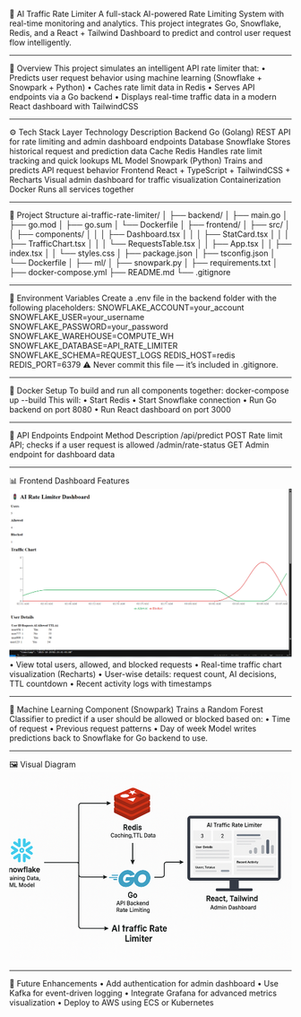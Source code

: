 🚦 AI Traffic Rate Limiter
A full-stack AI-powered Rate Limiting System with real-time monitoring and analytics.
This project integrates Go, Snowflake, Redis, and a React + Tailwind Dashboard to predict and control user request flow intelligently.
________________________________________
🧠 Overview
This project simulates an intelligent API rate limiter that:
•	Predicts user request behavior using machine learning (Snowflake + Snowpark + Python)
•	Caches rate limit data in Redis
•	Serves API endpoints via a Go backend
•	Displays real-time traffic data in a modern React dashboard with TailwindCSS
________________________________________
⚙️ Tech Stack
Layer	Technology	Description
Backend	Go (Golang)	REST API for rate limiting and admin dashboard endpoints
Database	Snowflake	Stores historical request and prediction data
Cache	Redis	Handles rate limit tracking and quick lookups
ML Model	Snowpark (Python)	Trains and predicts API request behavior
Frontend	React + TypeScript + TailwindCSS + Recharts	Visual admin dashboard for traffic visualization
Containerization	Docker	Runs all services together
________________________________________
📂 Project Structure
ai-traffic-rate-limiter/
│
├── backend/
│   ├── main.go
│   ├── go.mod
│   ├── go.sum
│   └── Dockerfile
│
├── frontend/
│   ├── src/
│   │   ├── components/
│   │   │   ├── Dashboard.tsx
│   │   │   ├── StatCard.tsx
│   │   │   ├── TrafficChart.tsx
│   │   │   └── RequestsTable.tsx
│   │   ├── App.tsx
│   │   ├── index.tsx
│   │   └── styles.css
│   ├── package.json
│   ├── tsconfig.json
│   └── Dockerfile
│
├── ml/
│   ├── snowpark.py
│   ├── requirements.txt
│
├── docker-compose.yml
├── README.md
└── .gitignore
________________________________________
🔑 Environment Variables
Create a .env file in the backend folder with the following placeholders:
SNOWFLAKE_ACCOUNT=your_account
SNOWFLAKE_USER=your_username
SNOWFLAKE_PASSWORD=your_password
SNOWFLAKE_WAREHOUSE=COMPUTE_WH
SNOWFLAKE_DATABASE=API_RATE_LIMITER
SNOWFLAKE_SCHEMA=REQUEST_LOGS
REDIS_HOST=redis
REDIS_PORT=6379
⚠️ Never commit this file — it’s included in .gitignore.
________________________________________
🐳 Docker Setup
To build and run all components together:
docker-compose up --build
This will:
•	Start Redis
•	Start Snowflake connection
•	Run Go backend on port 8080
•	Run React dashboard on port 3000
________________________________________
🧩 API Endpoints
Endpoint	Method	Description
/api/predict	POST	Rate limit API; checks if a user request is allowed
/admin/rate-status	GET	Admin endpoint for dashboard data
________________________________________
📊 Frontend Dashboard Features
![AI Traffic Rate Limiter Dashboard](images/airl_img%206.png)
•	View total users, allowed, and blocked requests
•	Real-time traffic chart visualization (Recharts)
•	User-wise details: request count, AI decisions, TTL countdown
•	Recent activity logs with timestamps
________________________________________
🧠 Machine Learning Component (Snowpark)
Trains a Random Forest Classifier to predict if a user should be allowed or blocked based on:
•	Time of request
•	Previous request patterns
•	Day of week
Model writes predictions back to Snowflake for Go backend to use.
________________________________________
🖼️ Visual Diagram
![alt text](image-1.png)
________________________________________
🚀 Future Enhancements
•	Add authentication for admin dashboard
•	Use Kafka for event-driven logging
•	Integrate Grafana for advanced metrics visualization
•	Deploy to AWS using ECS or Kubernetes


 
 
